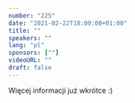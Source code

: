 ```yaml
---
number: "225"
date: "2021-02-22T18:00:00+01:00"
title: ""
speakers: ""
lang: "pl"
sponsors: [""]
videoURL: ""
draft: false
---
```


Więcej informacji już wkrótce :)
